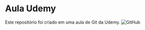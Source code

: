 # Aula Udemy
Este repositório foi criado em uma aula de Git da Udemy.
![GitHub](./aula_udemy/GitHub.jpg)
